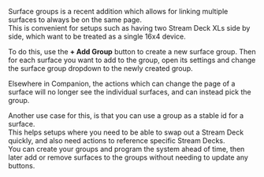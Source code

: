 Surface groups is a recent addition which allows for linking multiple surfaces to always be on the same page.  
This is convenient for setups such as having two Stream Deck XLs side by side, which want to be treated as a single 16x4 device.

To do this, use the **+ Add Group** button to create a new surface group. Then for each surface you want to add to the group, open its settings and change the surface group dropdown to the newly created group.

Elsewhere in Companion, the actions which can change the page of a surface will no longer see the individual surfaces, and can instead pick the group.

Another use case for this, is that you can use a group as a stable id for a surface.  
This helps setups where you need to be able to swap out a Stream Deck quickly, and also need actions to reference specific Stream Decks.  
You can create your groups and program the system ahead of time, then later add or remove surfaces to the groups without needing to update any buttons.
